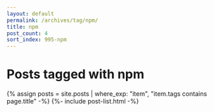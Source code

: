```yaml
---
layout: default
permalink: /archives/tag/npm/
title: npm
post_count: 4
sort_index: 995-npm
---
```

<h1 class="page-heading">Posts tagged with npm</h1>
{% assign posts = site.posts | where_exp: "item", "item.tags contains page.title" -%}
{%- include post-list.html -%}
